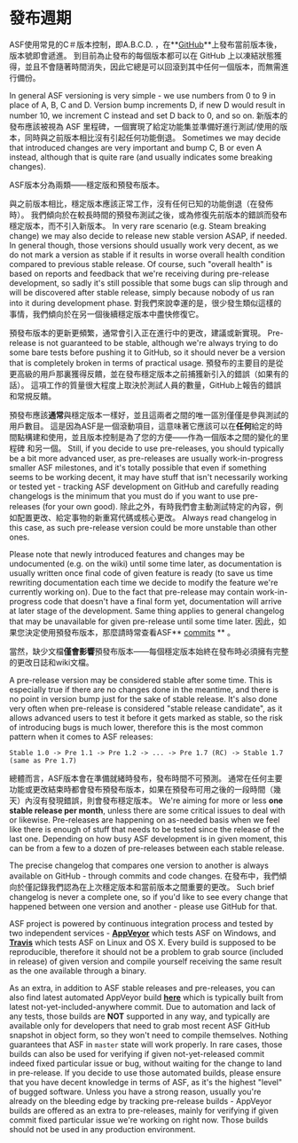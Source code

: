 # 發布週期

ASF使用常見的C＃版本控制，即A.B.C.D. ，在**[GitHub](https://github.com/JustArchiNET/ArchiSteamFarm/releases)**上發布當前版本後，版本號即會遞進。 到目前為止發布的每個版本都可以在 GitHub 上以凍結狀態獲得，並且不會隨著時間消失，因此它總是可以回滾到其中任何一個版本，而無需進行備份。

In general ASF versioning is very simple - we use numbers from 0 to 9 in place of A, B, C and D. Version bump increments D, if new D would result in number 10, we increment C instead and set D back to 0, and so on. 新版本的發布應該被視為 ASF 里程碑，一個實現了給定功能集並準備好進行測試/使用的版本，同時與之前版本相比沒有引起任何功能倒退。 Sometimes we may decide that introduced changes are very important and bump C, B or even A instead, although that is quite rare (and usually indicates some breaking changes).

ASF版本分為兩類——穩定版和預發布版本。

與之前版本相比，穩定版本應該正常工作，沒有任何已知的功能倒退（在發佈時）。 我們傾向於在較長時間的預發布測試之後，或為修復先前版本的錯誤而發布穩定版本，而不引入新版本。 In very rare scenario (e.g. Steam breaking change) we may also decide to release new stable version ASAP, if needed. In general though, those versions should usually work very decent, as we do not mark a version as stable if it results in worse overall health condition compared to previous stable release. Of course, such "overall health" is based on reports and feedback that we're receiving during pre-release development, so sadly it's still possible that some bugs can slip through and will be discovered after stable release, simply because nobody of us ran into it during development phase. 對我們來說幸運的是，很少發生類似這樣的事情，我們傾向於在另一個後續穩定版本中盡快修復它。

預發布版本的更新更頻繁，通常會引入正在進行中的更改，建議或新實現。 Pre-release is not guaranteed to be stable, although we're always trying to do some bare tests before pushing it to GitHub, so it should never be a version that is completely broken in terms of practical usage. 預發布的主要目的是從更高級的用戶那裏獲得反饋，並在發布穩定版本之前捕獲新引入的錯誤（如果有的話）。 這項工作的質量很大程度上取決於測試人員的數量，GitHub上報告的錯誤和常規反饋。

預發布應該**通常**與穩定版本一樣好，並且這兩者之間的唯一區別僅僅是參與測試的用戶數目。 這是因為ASF是一個滾動項目，這意味著它應該可以在**任何**給定的時間點構建和使用，並且版本控制是為了您的方便——作為一個版本之間的變化的里程碑 和另一個。 Still, if you decide to use pre-releases, you should typically be a bit more advanced user, as pre-releases are usually work-in-progress smaller ASF milestones, and it's totally possible that even if something seems to be working decent, it may have stuff that isn't necessarily working or tested yet - tracking ASF development on GitHub and carefully reading changelogs is the minimum that you must do if you want to use pre-releases (for your own good). 除此之外，有時我們會主動測試特定的內容，例如配置更改、給定事物的新重寫代碼或核心更改。 Always read changelog in this case, as such pre-release version could be more unstable than other ones.

Please note that newly introduced features and changes may be undocumented (e.g. on the wiki) until some time later, as documentation is usually written once final code of given feature is ready (to save us time rewriting documentation each time we decide to modify the feature we're currently working on). Due to the fact that pre-release may contain work-in-progress code that doesn't have a final form yet, documentation will arrive at later stage of the development. Same thing applies to general changelog that may be unavailable for given pre-release until some time later. 因此，如果您決定使用預發布版本，那麼請時常查看ASF** [commits](https://github.com/JustArchiNET/ArchiSteamFarm/commits/master) ** 。

當然，缺少文檔**僅會影響**預發布版本——每個穩定版本始終在發布時必須擁有完整的更改日誌和wiki文檔。

A pre-release version may be considered stable after some time. This is especially true if there are no changes done in the meantime, and there is no point in version bump just for the sake of stable release. It's also done very often when pre-release is considered "stable release candidate", as it allows advanced users to test it before it gets marked as stable, so the risk of introducing bugs is much lower, therefore this is the most common pattern when it comes to ASF releases:

```text
Stable 1.0 -> Pre 1.1 -> Pre 1.2 -> ... -> Pre 1.7 (RC) -> Stable 1.7 (same as Pre 1.7)
```

總體而言，ASF版本會在準備就緒時發布，發布時間不可預測。 通常在任何主要功能或更改結束時都會發布預發布版本，如果在預發布可用之後的一段時間（幾天）內沒有發現錯誤，則會發布穩定版本。 We're aiming for more or less **one stable release per month**, unless there are some critical issues to deal with or likewise. Pre-releases are happening on as-needed basis when we feel like there is enough of stuff that needs to be tested since the release of the last one. Depending on how busy ASF development is in given moment, this can be from a few to a dozen of pre-releases between each stable release.

The precise changelog that compares one version to another is always available on GitHub - through commits and code changes. 在發布中，我們傾向於僅記錄我們認為在上次穩定版本和當前版本之間重要的更改。 Such brief changelog is never a complete one, so if you'd like to see every change that happened between one version and another - please use GitHub for that.

ASF project is powered by continuous integration process and tested by two independent services - **[AppVeyor](https://ci.appveyor.com/project/JustArchi/ArchiSteamFarm)** which tests ASF on Windows, and **[Travis](https://travis-ci.com/JustArchiNET/ArchiSteamFarm)** which tests ASF on Linux and OS X. Every build is supposed to be reproducible, therefore it should not be a problem to grab source (included in release) of given version and compile yourself receiving the same result as the one available through a binary.

As an extra, in addition to ASF stable releases and pre-releases, you can also find latest automated AppVeyor build **[here](https://ci.appveyor.com/project/JustArchi/ArchiSteamFarm)** which is typically built from latest not-yet-included-anywhere commit. Due to automation and lack of any tests, those builds are **NOT** supported in any way, and typically are available only for developers that need to grab most recent ASF GitHub snapshot in object form, so they won't need to compile themselves. Nothing guarantees that ASF in `master` state will work properly. In rare cases, those builds can also be used for verifying if given not-yet-released commit indeed fixed particular issue or bug, without waiting for the change to land in pre-release. If you decide to use those automated builds, please ensure that you have decent knowledge in terms of ASF, as it's the highest "level" of bugged software. Unless you have a strong reason, usually you're already on the bleeding edge by tracking pre-release builds - AppVeyor builds are offered as an extra to pre-releases, mainly for verifying if given commit fixed particular issue we're working on right now. Those builds should not be used in any production environment.